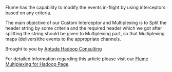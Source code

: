 Flume has the capability to modify the events in-flight by using interceptors based on any criteria.

The main objective of our Custom Interceptor and Multiplexing is to Split the header string by some criteria and the required header which we got after splitting the string should be given to Multiplexing part, so that Multiplexing maps (delivers)the events to the appropriate channels.

Brought to you by [Aptude Hadoop Consulting](http://www.aptude.com/it/services/big-data-consulting-services/hadoop-consulting-services) 

For detailed information regarding this article please visit our [Flume Multiplexing for Hadoop Page](http://aptude.com/it/flume-multi-plexing-for-hadoop).

